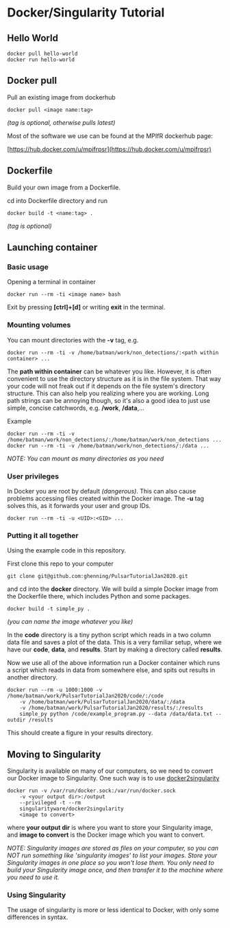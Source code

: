 # Docker/Singularity Tutorial

## Hello World

```
docker pull hello-world
docker run hello-world
```

## Docker pull

Pull an existing image from dockerhub
```
docker pull <image name:tag>
```
*(tag is optional, otherwise pulls latest)*

Most of the software we use can be found at the MPIfR dockerhub page:

[https://hub.docker.com/u/mpifrpsr](https://hub.docker.com/u/mpifrpsr)

## Dockerfile

Build your own image from a Dockerfile.

cd into Dockerfile directory and run
```
docker build -t <name:tag> .
```
*(tag is optional)*

## Launching container

### Basic usage

Opening a terminal in container
```
docker run --rm -ti <image name> bash
```
Exit by pressing **[ctrl]+[d]** or writing **exit** in the terminal.

### Mounting volumes

You can mount directories with the **-v** tag, e.g.
```
docker run --rm -ti -v /home/batman/work/non_detections/:<path within container> ...
```
The **path within container** can be whatever you like. However, it is often
convenient to use the directory structure as it is in the file system. 
That way your code will not freak out if it depends on the file system's 
directory structure. This can also help you realizing where you are working.
Long path strings can be annoying though, so it's also a good idea to just
use simple, concise catchwords, e.g. **/work**, **/data**,...

Example
```
docker run --rm -ti -v /home/batman/work/non_detections/:/home/batman/work/non_detections ...
docker run --rm -ti -v /home/batman/work/non_detections/:/data ...
```
*NOTE: You can mount as many directories as you need*

### User privileges

In Docker you are root by default *(dangerous)*. This can also cause problems
accessing files created within the Docker image. The **-u** tag solves this, as it
forwards your user and group IDs.

```
docker run --rm -ti -u <UID>:<GID> ...
```

### Putting it all together

Using the example code in this repository.

First clone this repo to your computer
```
git clone git@github.com:ghenning/PulsarTutorialJan2020.git
```
and cd into the **docker** directory. We will build a simple Docker image
from the Dockerfile there, which includes Python and some packages.
``` 
docker build -t simple_py .
```
*(you can name the image whatever you like)*

In the **code** directory is a tiny python script which reads in a two column data file
and saves a plot of the data. This is a very familiar setup, where we have our **code**,
**data**, and **results**. Start by making a directory called **results**. 

Now we use all of the above information run a Docker container which runs a script which reads
in data from somewhere else, and spits out results in another directory.
```
docker run --rm -u 1000:1000 -v /home/batman/work/PulsarTutorialJan2020/code/:/code
    -v /home/batman/work/PulsarTutorialJan2020/data/:/data
    -v /home/batman/work/PulsarTutorialJan2020/results/:/results
    simple_py python /code/example_program.py --data /data/data.txt --outdir /results
```
This should create a figure in your results directory.

## Moving to Singularity

Singularity is available on many of our computers, so we need to convert our Docker
image to Singularity. 
One such way is to use [docker2singularity](https://github.com/singularityhub/docker2singularity)
```
docker run -v /var/run/docker.sock:/var/run/docker.sock 
    -v <your output dir>:/output 
    --privileged -t --rm 
    singularityware/docker2singularity 
    <image to convert>
```
where **your output dir** is where you want to store your Singularity image,
and **image to convert** is the Docker image which you want to convert.

*NOTE: Singularity images are stored as files on your computer, so you can NOT
run something like 'singularity images' to list your images. Store your Singularity
images in one place so you won't lose them. You only need to build your Singularity
image once, and then transfer it to the machine where you need to use it.*

### Using Singularity

The usage of singularity is more or less identical to Docker, with only some differences
in syntax. 



